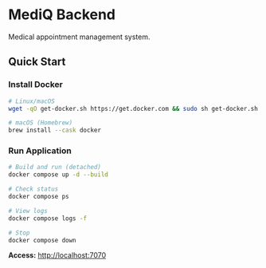 # MediQ Backend

Medical appointment management system.

## Quick Start

### Install Docker

```bash
# Linux/macOS
wget -qO get-docker.sh https://get.docker.com && sudo sh get-docker.sh

# macOS (Homebrew)
brew install --cask docker
```

### Run Application

```bash
# Build and run (detached)
docker compose up -d --build

# Check status
docker compose ps

# View logs
docker compose logs -f

# Stop
docker compose down
```

**Access:** <http://localhost:7070>